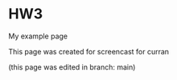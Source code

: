 # HW3
My example page

This page was created for screencast for curran

(this page was edited in branch: main)
